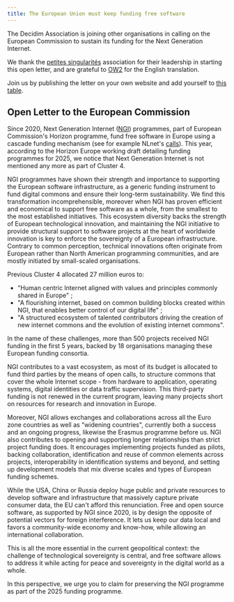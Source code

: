 ```yaml
---
title: The European Union must keep funding free software
---
```

The Decidim Association is joining other organisations in calling on the European Commission to sustain its funding for the Next Generation Internet.

We thank the [petites singularités](https://ps.zoethical.org/pub/lettre-publique-aux-ncp-au-sujet-de-ngi/) association for their leadership in starting this open letter, and are grateful to [OW2](https://www.ow2.org/view/Events/The_European_Union_must_keep_funding_free_software_open_letter) for the English translation.

Join us by publishing the letter on your own website and add yourself to [this table](https://pad.public.cat/lettre-NCP-NGI).

## Open Letter to the European Commission

Since 2020, Next Generation Internet ([NGI](https://www.ngi.eu)) programmes, part of European Commission's Horizon programme, fund free software in Europe using a cascade funding mechanism (see for example NLnet's [calls](https://www.nlnet.nl/commonsfund)). This year, according to the Horizon Europe working draft detailing funding programmes for 2025, we notice that Next Generation Internet is not mentioned any more as part of Cluster&nbsp;4.

NGI programmes have shown their strength and importance to supporting the European software infrastructure, as a generic funding instrument to fund digital commons and ensure their long-term sustainability. We find this transformation incomprehensible, moreover when NGI has proven efficient and economical to support free software as a whole, from the smallest to the most established initiatives. This ecosystem diversity backs the strength of European technological innovation, and maintaining the NGI initiative to provide structural support to software projects at the heart of worldwide innovation is key to enforce the sovereignty of a European infrastructure.
Contrary to common perception, technical innovations often originate from European rather than North American programming communities, and are mostly initiated by small-scaled organisations.

Previous Cluster 4 allocated 27 million euros to:

* "Human centric Internet aligned with values and principles commonly shared in Europe" ;
* "A flourishing internet, based on common building blocks created within NGI, that enables better control of our digital life" ;
* "A structured ecosystem of talented contributors driving the creation of new internet commons and the evolution of existing internet commons".

In the name of these challenges, more than 500 projects received NGI funding in the first 5 years, backed by 18 organisations managing these European funding consortia.

NGI contributes to a vast ecosystem, as most of its budget is allocated to fund third parties by the means of open calls, to structure commons that cover the whole Internet scope - from hardware to application, operating systems, digital identities or data traffic supervision. This third-party funding is not renewed in the current program, leaving many projects short on resources for research and innovation in Europe.

Moreover, NGI allows exchanges and collaborations across all the Euro zone countries as well as "widening countries", currently both a success and an ongoing progress, likewise the Erasmus programme before us. NGI also contributes to opening and supporting longer relationships than strict project funding does. It encourages implementing projects funded as pilots, backing collaboration, identification and reuse of common elements across projects, interoperability in identification systems and beyond, and setting up development models that mix diverse scales and types of European funding schemes.

While the USA, China or Russia deploy huge public and private resources to develop software and infrastructure that massively capture private consumer data, the EU can't afford this renunciation.
Free and open source software, as supported by NGI since 2020, is by design the opposite of potential vectors for foreign interference. It lets us keep our data local and favors a community-wide economy and know-how, while allowing an international collaboration.

This is all the more essential in the current geopolitical context: the challenge of technological sovereignty is central, and free software allows to address it while acting for peace and sovereignty in the digital world as a whole.

In this perspective, we urge you to claim for preserving the NGI programme as part of the 2025 funding programme.
